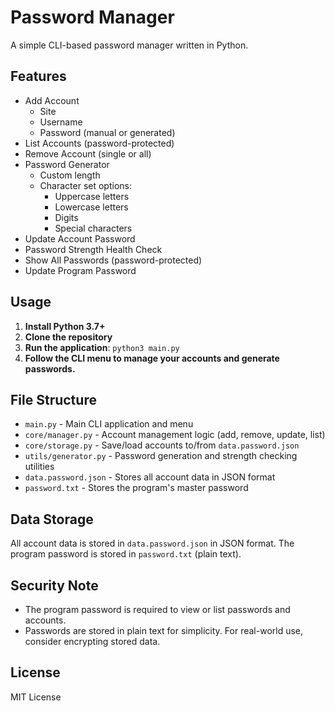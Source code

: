 # Password Manager

A simple CLI-based password manager written in Python.

## Features

- Add Account
  - Site
  - Username
  - Password (manual or generated)
- List Accounts (password-protected)
- Remove Account (single or all)
- Password Generator
  - Custom length
  - Character set options:
    - Uppercase letters
    - Lowercase letters
    - Digits
    - Special characters
- Update Account Password
- Password Strength Health Check
- Show All Passwords (password-protected)
- Update Program Password

## Usage

1. **Install Python 3.7+**
2. **Clone the repository**
3. **Run the application**: `python3 main.py`
4. **Follow the CLI menu to manage your accounts and generate passwords.**

## File Structure

- `main.py` - Main CLI application and menu
- `core/manager.py` - Account management logic (add, remove, update, list)
- `core/storage.py` - Save/load accounts to/from `data.password.json`
- `utils/generator.py` - Password generation and strength checking utilities
- `data.password.json` - Stores all account data in JSON format
- `password.txt` - Stores the program's master password

## Data Storage

All account data is stored in `data.password.json` in JSON format. The program password is stored in `password.txt` (plain text).

## Security Note

- The program password is required to view or list passwords and accounts.
- Passwords are stored in plain text for simplicity. For real-world use, consider encrypting stored data.

## License

MIT License

